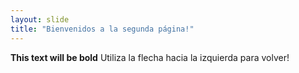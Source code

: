 ```yaml
---
layout: slide
title: "Bienvenidos a la segunda página!"
---
```

**This text will be bold**
Utiliza la flecha hacia la izquierda para volver!
